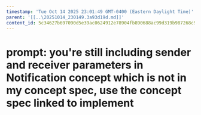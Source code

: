 ```yaml
---
timestamp: 'Tue Oct 14 2025 23:01:49 GMT-0400 (Eastern Daylight Time)'
parent: '[[..\20251014_230149.3a93d19d.md]]'
content_id: 5c34627b697090d5e39ac0624912e78904fb890688ac99d319b987268c91a5ab
---
```


# prompt: you're still including sender and receiver parameters in Notification concept which is not in my concept spec, use the concept spec linked to implement
